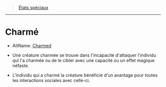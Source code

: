 ﻿---
!GenericItem
Name: Charmé
Id: conditions_hd.md#charmé
ParentLink: conditions_hd.md#États-spéciaux
ParentName: États spéciaux
NameLevel: 1
AltName: '[Charmed](srd_conditions_charmed.md)'
Attributes: {}
---
> [États spéciaux](hd_conditions.md)

---

# Charmé

- AltName: [Charmed](srd_conditions_charmed.md)

* Une créature charmée se trouve dans l'incapacité d'attaquer l'individu qui l'a charmée ou de le cibler avec une capacité ou un effet magique néfaste.

* L'individu qui a charmé la créature bénéficie d'un avantage pour toutes les interactions sociales avec celle-ci.


